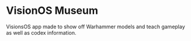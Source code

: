 # VisionOS Museum

VisionsOS app made to show off Warhammer models and teach gameplay as well as codex information.

